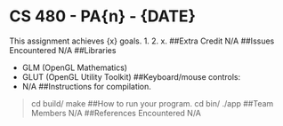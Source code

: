 CS 480 - PA{n} - {DATE}
===
This assignment achieves {x} goals.
1.
2.
x.
##Extra Credit
N/A
##Issues Encountered
N/A
##Libraries
- GLM (OpenGL Mathematics)
- GLUT (OpenGL Utility Toolkit)
##Keyboard/mouse controls:
- N/A
##Instructions for compilation.
>cd build/
>make
##How to run your program.
>cd bin/
>./app
##Team Members
N/A
##References Encountered
N/A

